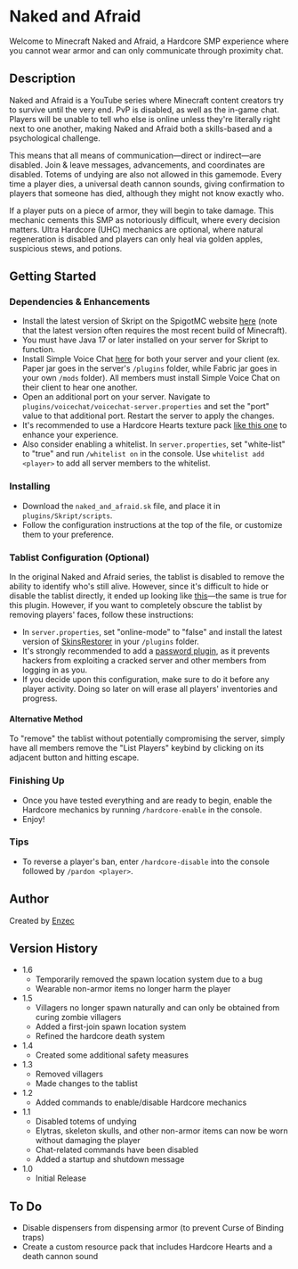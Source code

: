 # Naked and Afraid

Welcome to Minecraft Naked and Afraid, a Hardcore SMP experience where you cannot wear armor and can only communicate through proximity chat.

## Description

Naked and Afraid is a YouTube series where Minecraft content creators try to survive until the very end. PvP is disabled, as well as the in-game chat. Players will be unable to tell who else is online unless they're literally right next to one another, making Naked and Afraid both a skills-based and a psychological challenge.

This means that all means of communication—direct or indirect—are disabled. Join & leave messages, advancements, and coordinates are disabled. Totems of undying are also not allowed in this gamemode. Every time a player dies, a universal death cannon sounds, giving confirmation to players that someone has died, although they might not know exactly who.

If a player puts on a piece of armor, they will begin to take damage. This mechanic cements this SMP as notoriously difficult, where every decision matters. Ultra Hardcore (UHC) mechanics are optional, where natural regeneration is disabled and players can only heal via golden apples, suspicious stews, and potions.

## Getting Started

### Dependencies & Enhancements

* Install the latest version of Skript on the SpigotMC website [here](https://www.spigotmc.org/resources/skript.114544/) (note that the latest version often requires the most recent build of Minecraft).
* You must have Java 17 or later installed on your server for Skript to function.
* Install Simple Voice Chat [here](https://modrinth.com/plugin/simple-voice-chat/versions) for both your server and your client (ex. Paper jar goes in the server's ```/plugins``` folder, while Fabric jar goes in your own ```/mods``` folder). All members must install Simple Voice Chat on their client to hear one another.
* Open an additional port on your server. Navigate to ```plugins/voicechat/voicechat-server.properties``` and set the "port" value to that additional port. Restart the server to apply the changes.
* It's recommended to use a Hardcore Hearts texture pack [like this one](https://modrinth.com/resourcepack/hardcore-hearts) to enhance your experience.
* Also consider enabling a whitelist. In ```server.properties```, set "white-list" to "true" and run ```/whitelist on``` in the console. Use ```whitelist add <player>``` to add all server members to the whitelist.

### Installing

* Download the ```naked_and_afraid.sk``` file, and place it in ```plugins/Skript/scripts```.
* Follow the configuration instructions at the top of the file, or customize them to your preference.

### Tablist Configuration (Optional)

In the original Naked and Afraid series, the tablist is disabled to remove the ability to identify who's still alive. However, since it's difficult to hide or disable the tablist directly, it ended up looking like [this](https://imgur.com/a/6CXRsa6)—the same is true for this plugin. However, if you want to completely obscure the tablist by removing players' faces, follow these instructions:
* In ```server.properties```, set "online-mode" to "false" and install the latest version of [SkinsRestorer](https://modrinth.com/plugin/skinsrestorer) in your ```/plugins``` folder.
* It's strongly recommended to add a [password plugin](https://www.spigotmc.org/resources/authmereloaded.6269/), as it prevents hackers from exploiting a cracked server and other members from logging in as you. 
* If you decide upon this configuration, make sure to do it before any player activity. Doing so later on will erase all players' inventories and progress.
#### Alternative Method
To "remove" the tablist without potentially compromising the server, simply have all members remove the "List Players" keybind by clicking on its adjacent button and hitting escape.

### Finishing Up

* Once you have tested everything and are ready to begin, enable the Hardcore mechanics by running ```/hardcore-enable``` in the console.
* Enjoy!

### Tips

* To reverse a player's ban, enter ```/hardcore-disable``` into the console followed by ```/pardon <player>```.

## Author

Created by [Enzec](https://enzec.net)

## Version History

* 1.6
    * Temporarily removed the spawn location system due to a bug
    * Wearable non-armor items no longer harm the player
* 1.5
    * Villagers no longer spawn naturally and can only be obtained from curing zombie villagers
    * Added a first-join spawn location system
    * Refined the hardcore death system
* 1.4
    * Created some additional safety measures
* 1.3
    * Removed villagers
    * Made changes to the tablist
* 1.2
    * Added commands to enable/disable Hardcore mechanics
* 1.1
    * Disabled totems of undying
    * Elytras, skeleton skulls, and other non-armor items can now be worn without damaging the player
    * Chat-related commands have been disabled
    * Added a startup and shutdown message
* 1.0
    * Initial Release
 
## To Do

* Disable dispensers from dispensing armor (to prevent Curse of Binding traps)
* Create a custom resource pack that includes Hardcore Hearts and a death cannon sound
